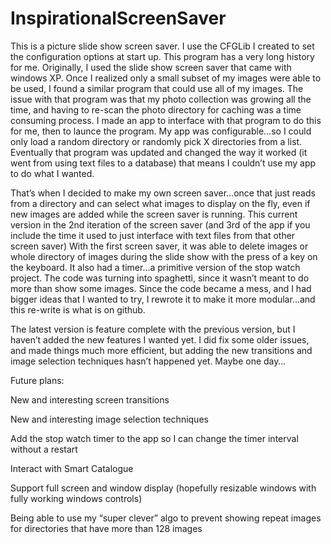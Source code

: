 # InspirationalScreenSaver

This is a picture slide show screen saver. I use the CFGLib I created to set the configuration options at start up. This program has a very long history for me. Originally, I used the slide show screen saver that came with windows XP. Once I realized only a small subset of my images were able to be used, I found a similar program that could use all of my images. The issue with that program was that my photo collection was growing all the time, and having to re-scan the photo directory for caching was a time consuming process. I made an app to interface with that program to do this for me, then to launce the program. My app was configurable…so I could only load a random directory or randomly pick X directories from a list. Eventually that program was updated and changed the way it worked (it went from using text files to a database) that means I couldn’t use my app to do what I wanted.


That’s when I decided to make my own screen saver…once that just reads from a directory and can select what images to display on the fly, even if new images are added while the screen saver is running. This current version in the 2nd iteration of the screen saver (and 3rd of the app if you include the time it used to just interface with text files from that other screen saver) With the first screen saver, it was able to delete images or whole directory of images during the slide show with the press of a key on the keyboard. It also had a timer…a primitive version of the stop watch project. The code was turning into spaghetti, since it wasn’t meant to do more than show some images. Since the code became a mess, and I had bigger ideas that I wanted to try, I rewrote it to make it more modular…and this re-write is what is on github.


The latest version is feature complete with the previous version, but I haven’t added the new features I wanted yet. I did fix some older issues, and made things much more efficient, but adding the new transitions and image selection techniques hasn’t happened yet. Maybe one day… 

Future plans:

New and interesting screen transitions

New and interesting image selection techniques

Add the stop watch timer to the app so I can change the timer interval without a restart

Interact with Smart Catalogue

Support full screen and window display (hopefully resizable windows with fully working windows controls)

Being able to use my “super clever” algo to prevent showing repeat images for directories that have more than 128 images
